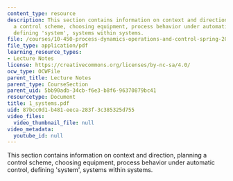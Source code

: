 ```yaml
---
content_type: resource
description: This section contains information on context and direction, planning
  a control scheme, choosing equipment, process behavior under automatic control,
  defining 'system', systems within systems.
file: /courses/10-450-process-dynamics-operations-and-control-spring-2006/87bcc0d1b481eeca283f3c385325d755_1_systems.pdf
file_type: application/pdf
learning_resource_types:
- Lecture Notes
license: https://creativecommons.org/licenses/by-nc-sa/4.0/
ocw_type: OCWFile
parent_title: Lecture Notes
parent_type: CourseSection
parent_uid: 5bb90adb-34cb-f6e3-b8f6-96370879bc41
resourcetype: Document
title: 1_systems.pdf
uid: 87bcc0d1-b481-eeca-283f-3c385325d755
video_files:
  video_thumbnail_file: null
video_metadata:
  youtube_id: null
---
```

This section contains information on context and direction, planning a control scheme, choosing equipment, process behavior under automatic control, defining 'system', systems within systems.